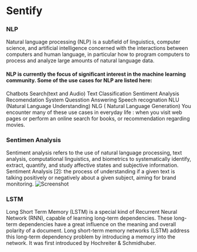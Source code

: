# Sentify

### NLP
Natural language processing (NLP) is a subfield of linguistics, computer science, and artificial intelligence concerned with the interactions between computers and human language, in particular how to program computers to process and analyze large amounts of natural language data.

#### NLP is currently the focus of significant interest in the machine learning community. Some of the use cases for NLP are listed here:
Chatbots
Search(text and Audio)
Text Classification
Sentiment Analysis
Recomendation System
Quesstion Answering
Speech recognation
NLU (Natural Language Understanding)
NLG ( Natural Language Generation)
You encounter many of these use cases in everyday life : when you visit web pages or perform an online search for books, or recommendation regarding movies.

### Sentimen Analysis
Sentiment analysis refers to the use of natural language processing, text analysis, computational linguistics, and biometrics to systematically identify, extract, quantify, and study affective states and subjective information. Sentiment Analysis [2]: the process of understanding if a given text is talking positively or negatively about a given subject, aiming for brand monitoring.
![Screenshot](https://i.ibb.co/CzfQJy2/Screenshot-2024-11-08-112503.png)
### LSTM 
Long Short Term Memory (LSTM) is a special kind of Recurrent Neural Network (RNN), capable of learning long-term dependencies. These long-term dependencies have a great influence on the meaning and overall polarity of a document. Long short-term memory networks (LSTM) address this long-term dependency problem by introducing a memory into the network. It was first introduced by Hochreiter & Schmidhuber.
